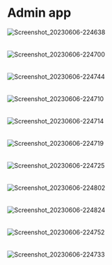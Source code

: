 # Admin app
![Screenshot_20230606-224638](https://github.com/Zaid-R/admin/assets/81107281/93f2169d-8f2c-4fca-9a71-cd445c2caf00)
<br/><br/><br/>
![Screenshot_20230606-224700](https://github.com/Zaid-R/admin/assets/81107281/95e33513-5164-4110-aad5-0fb0629a0e5c)
<br/><br/><br/>
![Screenshot_20230606-224744](https://github.com/Zaid-R/admin/assets/81107281/091d47fd-25c6-4577-b18c-1a7601b8a80d)
<br/><br/><br/>
![Screenshot_20230606-224710](https://github.com/Zaid-R/admin/assets/81107281/aafab29b-e4e5-4500-8e50-09867988da7d)
<br/><br/><br/>
![Screenshot_20230606-224714](https://github.com/Zaid-R/admin/assets/81107281/fa38097d-f60a-4b4a-a68f-b3195629f1ae)
<br/><br/><br/>
![Screenshot_20230606-224719](https://github.com/Zaid-R/admin/assets/81107281/b5b3c809-3045-496c-b537-e490d0dfcc1f)
<br/><br/><br/>
![Screenshot_20230606-224725](https://github.com/Zaid-R/admin/assets/81107281/696846d8-759a-4300-b480-7e298b08c01d)
<br/><br/><br/>
![Screenshot_20230606-224802](https://github.com/Zaid-R/admin/assets/81107281/e470d577-3caa-4546-9b74-1aee13a91e9e)
<br/><br/><br/>
![Screenshot_20230606-224824](https://github.com/Zaid-R/admin/assets/81107281/18419b09-d776-4500-b955-66f2490425e1)
<br/><br/><br/>
![Screenshot_20230606-224752](https://github.com/Zaid-R/admin/assets/81107281/f6040a73-c179-44cc-b142-9c3a6b6bb658)
<br/><br/><br/>
![Screenshot_20230606-224733](https://github.com/Zaid-R/admin/assets/81107281/1dfaf3fd-8a8c-409a-8a09-8730bc33a8da)
